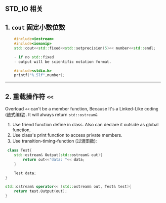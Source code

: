 ## STD_IO 相关

## 1. `cout` 固定小数位数
```cpp
	#include<iostream>
	#include<iomanip>
	std::cout<<std::fixed<<std::setprecision(5)<< number<<std::endl;

	- if no std::fixed
	- output will be scientific notation format.
```
```c
	#include<stdio.h>
	printf("%.5lf",number);
```

---
## 2. 重载操作符 `<<`

 Overload `<<` can't be a member function,  Because  It's a Linked-Like coding (链式编程). It will always return `std::ostream&`
 
1. Use friend function define in class. Also can declare it outside as global function,
2. Use class's print function to access private members.
3. Use transition-timing-function (过渡函数):
```cpp
 class Test{
	std::ostream& Output(std::ostream& out){
		return out<<"data: "<< data;
	}

	Test data;
}

std::ostream& operator<< (std::ostream& out, Test& test){
	return test.Output(out);
}

```
